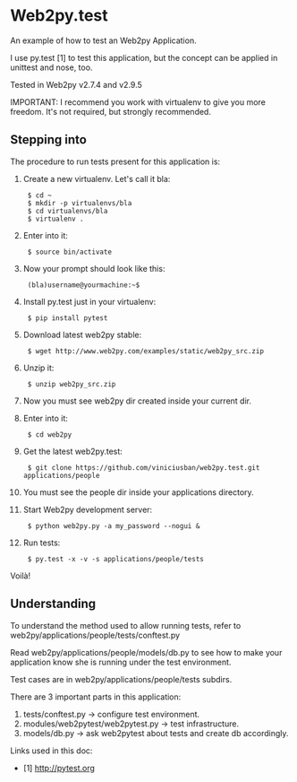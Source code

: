 Web2py.test
===========


An example of how to test an Web2py Application.

I use py.test [1] to test this application, but the concept can be applied in unittest and nose, too.

Tested in Web2py v2.7.4 and v2.9.5

IMPORTANT: I recommend you work with virtualenv to give you more freedom. It's not required, but strongly recommended.



## Stepping into

The procedure to run tests present for this application is:


1. Create a new virtualenv. Let's call it bla:

        $ cd ~
        $ mkdir -p virtualenvs/bla
        $ cd virtualenvs/bla
        $ virtualenv .

1. Enter into it:

        $ source bin/activate

1. Now your prompt should look like this:

        (bla)username@yourmachine:~$

1. Install py.test just in your virtualenv:

        $ pip install pytest

1. Download latest web2py stable:

        $ wget http://www.web2py.com/examples/static/web2py_src.zip

1. Unzip it:

        $ unzip web2py_src.zip

1. Now you must see web2py dir created inside your current dir.
1. Enter into it:

        $ cd web2py

1. Get the latest web2py.test:

        $ git clone https://github.com/viniciusban/web2py.test.git applications/people

1. You must see the people dir inside your applications directory.
1. Start Web2py development server:

        $ python web2py.py -a my_password --nogui &

1. Run tests:

        $ py.test -x -v -s applications/people/tests

Voilà!




## Understanding

To understand the method used to allow running tests, refer to web2py/applications/people/tests/conftest.py

Read web2py/applications/people/models/db.py to see how to make your application know she is running under the test environment.

Test cases are in web2py/applications/people/tests subdirs.


There are 3 important parts in this application:

1. tests/conftest.py -> configure test environment.
1. modules/web2pytest/web2pytest.py -> test infrastructure.
1. models/db.py -> ask web2pytest about tests and create db accordingly.


Links used in this doc:

- [1] http://pytest.org

